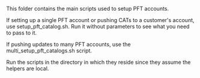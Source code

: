 This folder contains the main scripts used to setup PFT accounts.

If setting up a single PFT account or pushing CATs to a customer's account, use setup_pft_catalog.sh.
Run it without parameters to see what you need to pass to it.

If pushing updates to many PFT accounts, use the multi_setup_pft_catalogs.sh script.

Run the scripts in the directory in which they reside since they assume the helpers are local.